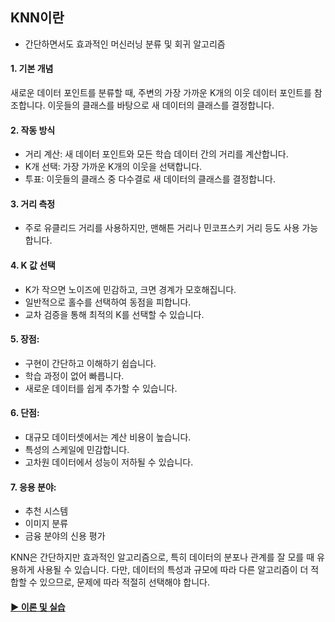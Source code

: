 ## KNN이란
- 간단하면서도 효과적인 머신러닝 분류 및 회귀 알고리즘

#### 1. 기본 개념
새로운 데이터 포인트를 분류할 때, 주변의 가장 가까운 K개의 이웃 데이터 포인트를 참조합니다.
이웃들의 클래스를 바탕으로 새 데이터의 클래스를 결정합니다.

#### 2. 작동 방식
- 거리 계산: 새 데이터 포인트와 모든 학습 데이터 간의 거리를 계산합니다.
- K개 선택: 가장 가까운 K개의 이웃을 선택합니다.
- 투표: 이웃들의 클래스 중 다수결로 새 데이터의 클래스를 결정합니다.

#### 3. 거리 측정
- 주로 유클리드 거리를 사용하지만, 맨해튼 거리나 민코프스키 거리 등도 사용 가능합니다.

#### 4. K 값 선택
- K가 작으면 노이즈에 민감하고, 크면 경계가 모호해집니다.
- 일반적으로 홀수를 선택하여 동점을 피합니다.
- 교차 검증을 통해 최적의 K를 선택할 수 있습니다.


#### 5. 장점:
- 구현이 간단하고 이해하기 쉽습니다.
- 학습 과정이 없어 빠릅니다.
- 새로운 데이터를 쉽게 추가할 수 있습니다.


#### 6. 단점:
- 대규모 데이터셋에서는 계산 비용이 높습니다.
- 특성의 스케일에 민감합니다.
- 고차원 데이터에서 성능이 저하될 수 있습니다.


#### 7. 응용 분야:
- 추천 시스템
- 이미지 분류
- 금융 분야의 신용 평가

KNN은 간단하지만 효과적인 알고리즘으로, 특히 데이터의 분포나 관계를 잘 모를 때 유용하게 사용될 수 있습니다. 다만, 데이터의 특성과 규모에 따라 다른 알고리즘이 더 적합할 수 있으므로, 문제에 따라 적절히 선택해야 합니다.

#### [▶︎ 이론 및 실습](https://github.com/hwd0ng/ML_KNN/blob/main/KNN_%E1%84%8B%E1%85%A1%E1%86%AF%E1%84%80%E1%85%A9%E1%84%85%E1%85%B5%E1%84%8C%E1%85%B3%E1%86%B7%20%E1%84%87%E1%85%AE%E1%86%AB%E1%84%89%E1%85%A5%E1%86%A8.ipynb)
